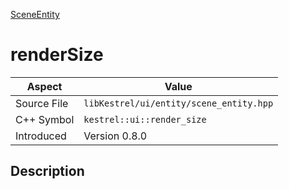 [SceneEntity](index.md)
# renderSize
| Aspect | Value |
| --- | --- |
| Source File | `libKestrel/ui/entity/scene_entity.hpp` |
| C++ Symbol | `kestrel::ui::render_size` |
| Introduced | Version 0.8.0 |
## Description
